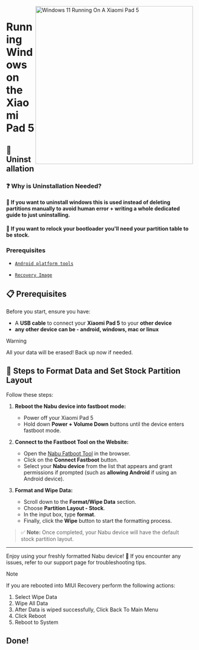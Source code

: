 <img align="right" src="https://raw.githubusercontent.com/erdilS/Port-Windows-11-Xiaomi-Pad-5/main/nabu.png" width="425" alt="Windows 11 Running On A Xiaomi Pad 5">

# Running Windows on the Xiaomi Pad 5

## 🧹 Uninstallation

### ❓ Why is Uninstallation Needed?

#### 🔹 If you want to uninstall windows this is used instead of deleting partitions manually to avoid human error + writing a whole dedicated guide to just uninstalling.

#### 🔹 If you want to relock your bootloader you'll need your partition table to be stock.

### Prerequisites

- [```Android platform tools```](https://developer.android.com/studio/releases/platform-tools)
  
- [```Recovery Image```](https://github.com/erdilS/Port-Windows-11-Xiaomi-Pad-5/releases/download/1.0/recovery.img)


## 📋 Prerequisites

Before you start, ensure you have:
- A **USB cable** to connect your **Xiaomi Pad 5** to your **other device**
- **any other device can be - android, windows, mac or linux**

> [!Warning]
> All your data will be erased! Back up now if needed.
>

## 🚀 Steps to Format Data and Set Stock Partition Layout

Follow these steps:

1. **Reboot the Nabu device into fastboot mode:**
   - Power off your Xiaomi Pad 5
   - Hold down **Power + Volume Down** buttons until the device enters fastboot mode.
   
3. **Connect to the Fastboot Tool on the Website:**
   - Open the [Nabu Fatboot Tool](https://arkt-7.github.io/nabu/) in the browser.
   - Click on the **Connect Fastboot** button.
   - Select your **Nabu device** from the list that appears and grant permissions if prompted (such as **allowing Android** if using an Android device).

4. **Format and Wipe Data:**
   - Scroll down to the **Format/Wipe Data** section.
   - Choose **Partition Layout - Stock**.
   - In the input box, type **format**.
   - Finally, click the **Wipe** button to start the formatting process.

> ✅ **Note:** Once completed, your Nabu device will have the default stock partition layout.

---

Enjoy using your freshly formatted Nabu device! 🎉 If you encounter any issues, refer to our support page for troubleshooting tips.


> [!NOTE]
> If you are rebooted into MIUI Recovery perform the following actions:
> 1. Select Wipe Data
> 2. Wipe All Data
> 3. After Data is wiped successfully, Click Back To Main Menu
> 4. Click Reboot
> 5. Reboot to System

## Done!
